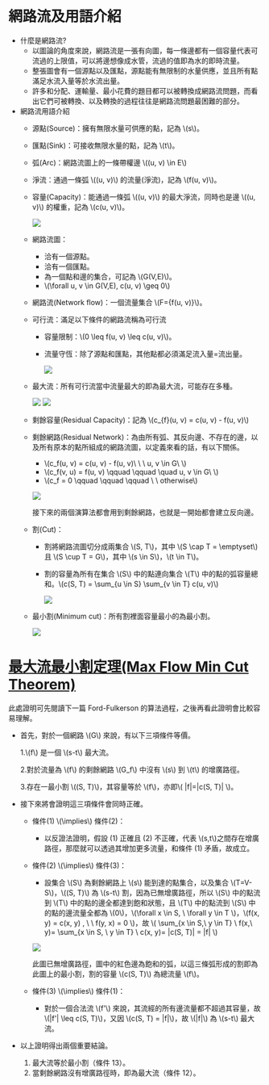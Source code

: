 
# 網路流及用語介紹

* 什麼是網路流?
  * 以圖論的角度來說，網路流是一張有向圖，每一條邊都有一個容量代表可流過的上限值，可以將邊想像成水管，流過的值即為水的即時流量。
  * 整張圖會有一個源點以及匯點，源點能有無限制的水量供應，並且所有點滿足水流入量等於水流出量。
  * 許多和分配、運輸量、最小花費的題目都可以被轉換成網路流問題，而看出它們可被轉換、以及轉換的過程往往是網路流問題最困難的部分。
* 網路流用語介紹
  * 源點(Source)：擁有無限水量可供應的點，記為 \\(s\\)。
  * 匯點(Sink)：可接收無限水量的點，記為 \\(t\\)。
  * 弧(Arc)：網路流圖上的一條帶權邊 \\((u, v) \in E\\)
  * 淨流：通過一條弧 \\((u, v)\\) 的流量(淨流)，記為 \\(f(u, v)\\)。
  * 容量(Capacity)：能通過一條弧 \\((u, v)\\) 的最大淨流，同時也是邊 \\((u, v)\\) 的權重，記為 \\(c(u, v)\\)。

      ![](image/intro/intro_1.jpg)

  * 網路流圖：
    * 洽有一個源點。
    * 洽有一個匯點。
    * 為一個點和邊的集合，可記為 \\(G(V,E)\\)。
    * \\(\forall u, v \in G(V,E), c(u, v) \geq 0\\)
  * 網路流(Network flow)：一個流量集合 \\(F=\{f(u, v)\}\\)。
  * 可行流：滿足以下條件的網路流稱為可行流
    * 容量限制：\\(0 \leq f(u, v) \leq c(u, v)\\)。
    * 流量守恆：除了源點和匯點，其他點都必須滿足流入量=流出量。

      ![](image/intro/intro_2.jpg)

  * 最大流：所有可行流當中流量最大的即為最大流，可能存在多種。

      ![](image/intro/intro_3.jpg)
      ![](image/intro/intro_4.jpg)

  * 剩餘容量(Residual Capacity)：記為 \\(c_{f}(u, v) = c(u, v) - f(u, v)\\)
  
  * 剩餘網路(Residual Network)：為由所有弧、其反向邊、不存在的邊，以及所有原本的點所組成的網路流圖，以定義來看的話，有以下關係。
  
    * \\(c_f(u, v) = c(u, v) - f(u, v)\ \ \ u, v \in G\\ \\)
    * \\(c_f(v, u) = f(u, v) \qquad \qquad \quad u, v \in G\\ \\)
    * \\(c_f = 0 \qquad \qquad \qquad \ \ otherwise\\)

    ![](image/intro/intro_5.jpg)

    接下來的兩個演算法都會用到剩餘網路，也就是一開始都會建立反向邊。

  * 割(Cut)：
    * 割將網路流圖切分成兩集合 \\(S, T\\)，其中 \\(S \cap T = \emptyset\\) 且 \\(S \cup T = G\\)，其中 \\(s \in S\\)，\\(t \in T\\)。
    * 割的容量為所有在集合 \\(S\\) 中的點連向集合 \\(T\\) 中的點的弧容量總和。\\(c(S, T) = \sum_{u \in S} \sum_{v \in T} c(u, v)\\)

      ![](image/intro/intro_6.jpg)

  * 最小割(Minimum cut)：所有割裡面容量最小的為最小割。

      ![](image/intro/intro_7.jpg)

# [最大流最小割定理(Max Flow Min Cut Theorem)](https://tmt514.github.io/algorithm-analysis/max-flow/max-flow-min-cut-theorem.html)

  此處證明可先閱讀下一篇 Ford-Fulkerson 的算法過程，之後再看此證明會比較容易理解。

* 首先，對於一個網路 \\(G\\) 來說，有以下三項條件等價。

  1.\\(f\\) 是一個 \\(s-t\\) 最大流。

  2.對於流量為 \\(f\\) 的剩餘網路 \\(G_f\\) 中沒有 \\(s\\) 到 \\(t\\) 的增廣路徑。

  3.存在一最小割 \\((S, T)\\)，其容量等於 \\(f\\)，亦即\\( |f|=|c(S, T)| \\)。

* 接下來將會證明這三項條件會同時正確。
  * 條件(1) \\(\implies\\) 條件(2)：
    * 以反證法證明，假設 (1) 正確且 (2) 不正確，代表 \\(s,t\\)之間存在增廣路徑，那麼就可以透過其增加更多流量，和條件 (1) 矛盾，故成立。

  * 條件(2) \\(\implies\\) 條件(3)：
    * 設集合 \\(S\\) 為剩餘網路上 \\(s\\) 能到達的點集合，以及集合 \\(T=V-S\\)，\\((S, T)\\) 為 \\(s-t\\) 割，因為已無增廣路徑，所以 \\(S\\) 中的點流到 \\(T\\) 中的點的邊全都達到飽和狀態，且 \\(T\\) 中的點流到 \\(S\\) 中的點的邊流量全都為 \\(0\\)，\\(\forall x \in S, \ \forall y \in T \\)，\\(f(x, y) = c(x, y) , \ \ f(y, x) = 0 \\)，故 \\( \sum_{x \in S,\ y \in T} \ f(x,\ y)= \sum_{x \in S, \ y \in T} \ c(x, y)= |c(S, T)| = |f| \\)

    ![](image/prove_image_1.jpg)

    此圖已無增廣路徑，圖中的紅色邊為飽和的弧，以這三條弧形成的割即為此圖上的最小割，割的容量 \\(c(S, T)\\) 為總流量 \\(f\\)。

  * 條件(3) \\(\implies\\) 條件(1)：
    * 對於一個合法流 \\(f'\\) 來說，其流經的所有邊流量都不超過其容量，故 \\(|f'| \leq c(S, T)\\)，又因 \\(c(S, T) = |f|\\)，故 \\(|f|\\) 為 \\(s-t\\) 最大流。

* 以上證明得出兩個重要結論。
  1. 最大流等於最小割（條件 13）。
  2. 當剩餘網路沒有增廣路徑時，即為最大流（條件 12）。
